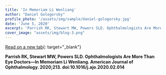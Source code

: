 ```yaml
---
title: 'In Memoriam Li Wenliang'
author: "Daniel Gologorsky"
profile_photo: '/assets/img/sample/daniel-gologorsky.jpg'
date: 'June 5, 2020'
excerpt: 'Parrish RK, Stewart MW, Powers SLD. Ophthalmologists Are More Than Eye Doctors—In Memoriam Li Wenliang. American Journal of Ophthalmology'
cover_image: "assets/img/blog-3.png"
---
```


<object data="assets/doc/memoriam.pdf" type="application/pdf"></object>

[Read on a new tab](/assets/doc/memoriam.pdf){: target="\_blank"}

**Parrish RK, Stewart MW, Powers SLD. Ophthalmologists Are More Than Eye Doctors—In Memoriam Li Wenliang. American Journal of Ophthalmology. 2020;213. doi:10.1016/j.ajo.2020.02.014**
